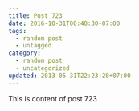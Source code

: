 ```yaml
---
title: Post 723
date: 2016-10-31T00:40:30+07:00
tags:
  - random post
  - untagged
category:
  - random post
  - uncategorized
updated: 2013-05-31T22:23:20+07:00
---
```

This is content of post 723